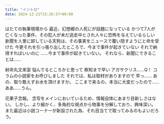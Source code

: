```yaml
---
title: "イントロ"
date: 2024-12-21T15:26:57+09:00
---
```

はたての執筆現場から
最近、幻想郷の人死にが話題になっている
かつて7人が亡くなった事件、その犯人が未だ逃走中とされ人々に恐怖を与えているらしい
新聞を人里に卸している天狗は、その事実をニュースで覆い隠すようにと命を受けた
今更それを引っ張り出したところで、今まで事件が起きていない
それで納得すればいいのに
……今まで事件が起きていない。
それなら、新聞にできることは……

射命丸文来室
悩んでるところかと思って
察知まで早い
アガサクリス……Q！
コラムの小説家をお呼びしました
それでは、私は取材がありますので
早っ……
あの、取り敢えずお水を頂けますか。
ここまで来るの、本当に大変だったので……
ああ……うん。

花果子念報。
念写をメインにおいているため、情報自体にあまり目新しさはない。
しかし、より細かく、多角的な視点から物事を分解しており、興味深い。
また最近は小説コーナーが新設された為、それ目当てで取ってみるのもよいだろう。
